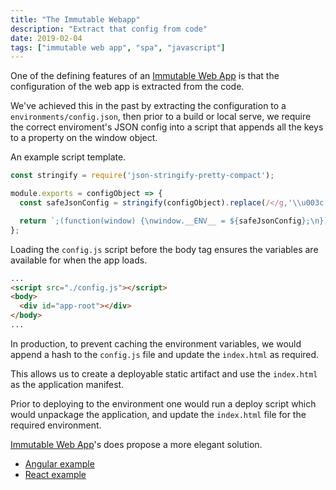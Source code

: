 ```yaml
---
title: "The Immutable Webapp"
description: "Extract that config from code"
date: 2019-02-04
tags: ["immutable web app", "spa", "javascript"]
---
```


One of the defining features of an [Immutable Web App] is that the configuration of the web app is extracted from the code.

We've achieved this in the past by extracting the configuration to a `environments/config.json`, then prior to a build or local serve, we require the correct enviroment's JSON config into a script that appends all the keys to a property on the window object.

An example script template.

```js
const stringify = require('json-stringify-pretty-compact');

module.exports = configObject => {
  const safeJsonConfig = stringify(configObject).replace(/</g,'\\u003c'); // Sanitise the JSON

  return `;(function(window) {\nwindow.__ENV__ = ${safeJsonConfig};\n})(this);`;
};
```

Loading the `config.js` script before the body tag ensures the variables are available for when the app loads.

```html
...
<script src="./config.js"></script>
<body>
  <div id="app-root"></div>
</body>
...
```

In production, to prevent caching the environment variables, we would append a hash to the `config.js` file and update the `index.html` as required.

This allows us to create a deployable static artifact and use the `index.html` as the application manifest.

Prior to deploying to the environment one would run a deploy script which would unpackage the application, and update the `index.html` file for the required environment.

[Immutable Web App]'s does propose a more elegant solution.

- [Angular example]
- [React example]

<!-- Markdown References -->

[Angular example]: https://github.com/ImmutableWebApps/ng-immutable-example
[Immutable Web App]: https://immutablewebapps.org/
[React example]: https://github.com/ImmutableWebApps/react-immutable-example
